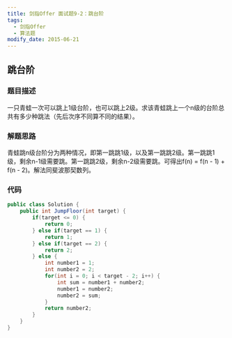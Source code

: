 ```yaml
---
title: 剑指Offer 面试题9-2：跳台阶
tags: 
  - 剑指Offer
  - 算法题
modify_date: 2015-06-21
---
```


## 跳台阶

### 题目描述

一只青蛙一次可以跳上1级台阶，也可以跳上2级。求该青蛙跳上一个n级的台阶总共有多少种跳法（先后次序不同算不同的结果）。

<!--more-->

### 解题思路

青蛙跳n级台阶分为两种情况，即第一跳跳1级，以及第一跳跳2级。第一跳跳1级，剩余n-1级需要跳。第一跳跳2级，剩余n-2级需要跳。可得出f(n) = f(n - 1) + f(n - 2)。解法同斐波那契数列。

### 代码

```java
public class Solution {
    public int JumpFloor(int target) {
        if(target <= 0) {
            return 0;
        } else if(target == 1) {
            return 1;
        } else if(target == 2) {
            return 2;
        } else {
            int number1 = 1;
            int number2 = 2;
            for(int i = 0; i < target - 2; i++) {
                int sum = number1 + number2;
                number1 = number2;
                number2 = sum;
            }
            return number2;
        }
    }
}

```

